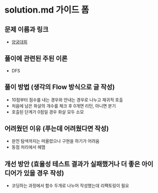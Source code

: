# solution.md 가이드 폼

## 문제 이름과 링크

- [양궁대회](https://school.programmers.co.kr/learn/courses/30/lessons/92342)

## 풀이에 관련된 주된 이론

- DFS

## 풀이 방법 (생각의 Flow 방식으로 글 작성)

- 10점부터 점수를 내는 경우와 안내는 경우로 나누고 재귀적 호출
- 처음에 남은 화살의 개수를 체크 후 0개면 리턴, 아니면 분기
- 호출된 단계가 0점일 경우 화살 모두 소모

## 어려웠던 이유 (푸는데 어려웠다면 작성)

- 완전 탐색까지는 떠올렸으나 구현을 하기가 어려움
- 동점 처리에서 헤맴

## 개선 방안 (효율성 테스트 결과가 실패했거나 더 좋은 아이디어가 있을 경우 작성)

- 코딩하는 과정에서 함수 두개로 나누어 작성했는데 리팩토링이 필요